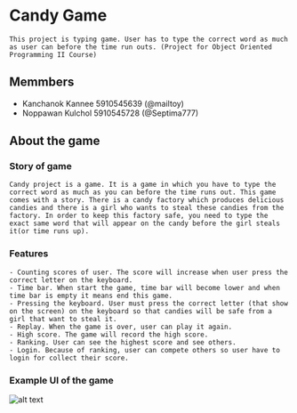 # **Candy Game**
	This project is typing game. User has to type the correct word as much as user can before the time run outs. (Project for Object Oriented Programming II Course)

## **Memmbers**
- Kanchanok Kannee 5910545639 (@mailtoy)
- Noppawan Kulchol 5910545728 (@Septima777)

## **About the game**

### **Story of game**
	Candy project is a game. It is a game in which you have to type the correct word as much as you can before the time runs out. This game comes with a story. There is a candy factory which produces delicious candies and there is a girl who wants to steal these candies from the factory. In order to keep this factory safe, you need to type the exact same word that will appear on the candy before the girl steals it(or time runs up).

### **Features**
	- Counting scores of user. The score will increase when user press the correct letter on the keyboard.
	- Time bar. When start the game, time bar will become lower and when time bar is empty it means end this game. 
	- Pressing the keyboard. User must press the correct letter (that show on the screen) on the keyboard so that candies will be safe from a girl that want to steal it.
	- Replay. When the game is over, user can play it again.
	- High score. The game will record the high score.
	- Ranking. User can see the highest score and see others.
	- Login. Because of ranking, user can compete others so user have to login for collect their score.

### **Example UI of the game**
![alt text](/UI_candy/homePage.jpg)
